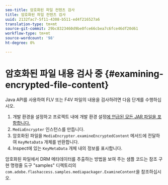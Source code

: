 ```yaml
---
seo-title: 암호화된 파일 컨텐츠 검사
title: 암호화된 파일 컨텐츠 검사
uuid: 2132fac7-5f11-4308-b511-ed4f216527a6
translation-type: tm+mt
source-git-commit: 29bc8323460d9be0fce66cbea7c6fce46df20d61
workflow-type: tm+mt
source-wordcount: '98'
ht-degree: 0%

---
```



# 암호화된 파일 내용 검사 중 {#examining-encrypted-file-content}

Java API를 사용하여 FLV 또는 F4V 파일의 내용을 검사하려면 다음 단계를 수행하십시오.

1. 개발 환경을 설정하고 프로젝트 내에 개발 환경 설정[에 언급된 모든 JAR 파일을 포함합니다.](../../aaxs-protecting-content/content-setting-up-the-sdk/content-setting-up-the-dev-env.md)
1. `MediaEncrypter` 인스턴스를 만듭니다.
1. 암호화된 파일을 `MediaEncrypter.examineEncryptedContent` 메서드에 전달하여 `KeyMetaData` 개체를 반환합니다.
1. Inspect에 있는 `KeyMetaData` 개체 내의 정보를 표시합니다.

암호화된 파일에서 DRM 메타데이터를 추출하는 방법을 보여 주는 샘플 코드는 참조 구현 명령줄 도구 &quot;samples&quot; 디렉토리의 `com.adobe.flashaccess.samples.mediapackager.ExamineContent`을 참조하십시오.
